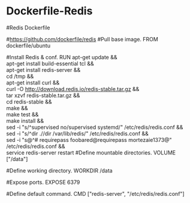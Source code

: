 # Dockerfile-Redis


#Redis Dockerfile

#https://github.com/dockerfile/redis
#Pull base image.
FROM dockerfile/ubuntu

#Install Redis & conf.
RUN apt-get update && \
    apt-get install build-essential tcl && \
    apt-get install redis-server && \
  cd /tmp && \
  apt-get install curl && \
  curl -O http://download.redis.io/redis-stable.tar.gz && \
  tar xzvf redis-stable.tar.gz && \
  cd redis-stable && \
  make && \
  make test  && \
  make install && \
sed -i "s/^supervised no/supervised systemd/" /etc/redis/redis.conf && \
sed -i "s/^dir \.\//dir \/var\/lib\/redis/" /etc/redis/redis.conf && \
sed -i "s@^# requirepass foobared@requirepass mortezaie1373@"  /etc/redis/redis.conf && \
service redis-server restart
#Define mountable directories.
VOLUME ["/data"]

#Define working directory.
WORKDIR /data

#Expose ports.
EXPOSE 6379

#Define default command.
CMD ["redis-server", "/etc/redis/redis.conf"]
